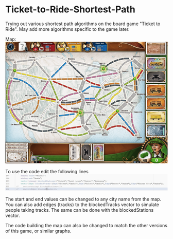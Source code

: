 # Ticket-to-Ride-Shortest-Path
Trying out various shortest path algorithms on the board game "Ticket to Ride". May add more algorithms specific to the game later.

Map:
![](https://github.com/ryanrych/Ticket-to-Ride-Shortest-Path/blob/master/TicketToRideMap.png)

To use the code edit the following lines
![](https://github.com/ryanrych/Ticket-to-Ride-Shortest-Path/blob/master/CodeSnip.JPG)


The start and end values can be changed to any city name from the map. You can also add edges (tracks) to the blockedTracks vector to simulate people taking tracks. The same can be done with the blockedStations vector.

The code building the map can also be changed to match the other versions of this game, or similar graphs.
